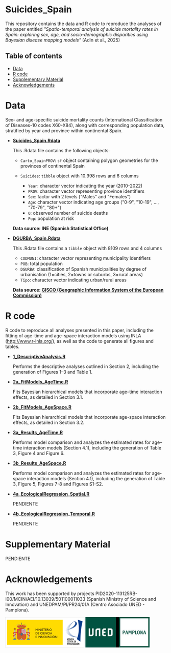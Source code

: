 # Suicides_Spain

This repository contains the data and R code to reproduce the analyses of the paper entitled *"Spatio-temporal analysis of suicide mortality rates in Spain: exploring sex, age, and socio-demographic disparities using Bayesian disease mapping models"* (Adin et al., 2025)

## Table of contents

-   [Data](#data)
-   [R code](#r-code)
-   [Supplementary Material](#supplementary-material)
-   [Acknowledgements](#Acknowledgements)


# Data

Sex- and age-specific suicide mortality counts (International Classification of Diseases-10 codes X60-X84), along with corresponding population data, stratified by year and province within continental Spain.

-   [**Suicides_Spain.Rdata**](https://github.com/spatialstatisticsupna/Suicides_Spain/blob/master/Data/Suicides_Spain.Rdata)

    This .Rdata file contains the following objects:

    -   `Carto_SpainPROV`: `sf` object containing polygon geometries for the provinces of continental Spain

    -   `Suicides`: `tibble` object with 10.998 rows and 6 columns

        -   `Year`: character vector indicating the year (2010-2022)
        -   `PROV`: character vector representing province identifiers
        -   `Sex`: factor with 2 levels ("Males" and "Females")
        -   `Age`: character vector indicating age groups ("0-9", "10-19", ..., "70-79", "80+")
        -   `O`: observed number of suicide deaths
        -   `Pop`: population at risk

    **Data source: INE (Spanish Statistical Office)**

-   [**DGURBA_Spain.Rdata**](https://github.com/spatialstatisticsupna/Suicides_Spain/blob/master/Data/DGURBA_Spain.Rdata)

    This .Rdata file contains a `tibble` object with 8109 rows and 4 columns

    -   `CODMUNI`: character vector representing municipality identifiers
    -   `POB`: total population
    -   `DGURBA`: classification of Spanish municipalities by degree of urbanisation (1=cities, 2=towns or suburbs, 3=rural areas)
    -   `Tipo`: character vector indicating urban/rural areas

    **Data source: [GISCO (Geographic Information System of the European Commission)](https://ec.europa.eu/eurostat/web/gisco/geodata/population-distribution/degree-urbanisation)**

# R code

R code to reproduce all analyses presented in this paper, including the fitting of age–time and age–space interaction models using INLA (<http://www.r-inla.org/>), as well as the code to generate all figures and tables.

-   [**1_DescriptiveAnalysis.R**](https://github.com/spatialstatisticsupna/Suicides_Spain/blob/master/Rcode/1_DescriptiveAnalysis.R)

    Performs the descriptive analyses outlined in Section 2, including the generation of Figures 1–3 and Table 1.

-   [**2a_FitModels_AgeTime.R**](https://github.com/spatialstatisticsupna/Suicides_Spain/blob/master/Rcode/2a_FitModels_AgeTime.R)

    Fits Bayesian hierarchical models that incorporate age–time interaction effects, as detailed in Section 3.1.

-   [**2b_FitModels_AgeSpace.R**](https://github.com/spatialstatisticsupna/Suicides_Spain/blob/master/Rcode/2b_FitModels_AgeSpace.R)

    Fits Bayesian hierarchical models that incorporate age-space interaction effects, as detailed in Section 3.2.

-   [**3a_Results_AgeTime.R**](https://github.com/spatialstatisticsupna/Suicides_Spain/blob/master/Rcode/3a_Results_AgeTime.R)

    Performs model comparison and analyzes the estimated rates for age–time interaction models (Section 4.1), including the generation of Table 3, Figure 4 and Figure 6.

-   [**3b_Results_AgeSpace.R**](https://github.com/spatialstatisticsupna/Suicides_Spain/blob/master/Rcode/3b_Results_AgeSpace.R)

    Performs model comparison and analyzes the estimated rates for age-space interaction models (Section 4.1), including the generation of Table 3, Figure 5, Figures 7-8 and Figures S1-S2.

-   [**4a_EcologicalRegression_Spatial.R**](https://github.com/spatialstatisticsupna/Suicides_Spain/blob/master/Rcode/4a_EcologicalRegression_Spatial.R)

    PENDIENTE

-   [**4b_EcologicalRegression_Temporal.R**](https://github.com/spatialstatisticsupna/Suicides_Spain/blob/master/Rcode/4a_EcologicalRegression_Temporal.R)

    PENDIENTE
    
    
# Supplementary Material

PENDIENTE

# Acknowledgements

This work has been supported by projects PID2020-113125RB-I00/MCIN/AEI/10.13039/501100011033 (Spanish Ministry of Science and Innovation) and UNEDPAM/PI/PR24/01A (Centro Asociado UNED - Pamplona).

<p float="left">
  <img src="https://github.com/spatialstatisticsupna/Suicides_Spain/blob/main/micin-aei.jpg" width="49%" />
  <img src="https://github.com/spatialstatisticsupna/Suicides_Spain/blob/main/UNED_Pamplona.jpg" width="40%" />
</p>

